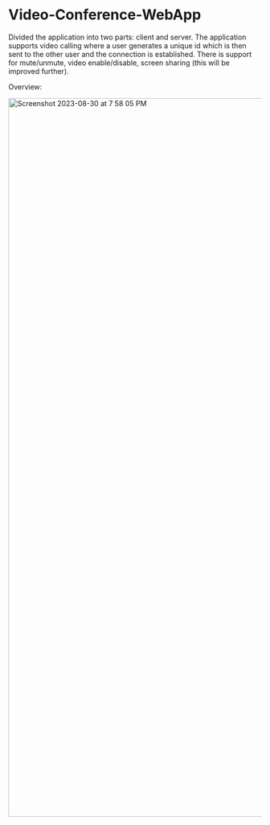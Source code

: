# Video-Conference-WebApp
Divided the application into two parts: client and server. The application supports video calling where a user generates a unique id which is then sent to the other user and the connection is established. There is support for mute/unmute, video enable/disable, screen sharing (this will be improved further).


Overview:

<img width="1430" alt="Screenshot 2023-08-30 at 7 58 05 PM" src="https://github.com/avisinghal6/Video-Conference-WebApp/assets/97785770/4b70004a-9b0c-4a15-9d45-af5db91c7913">
